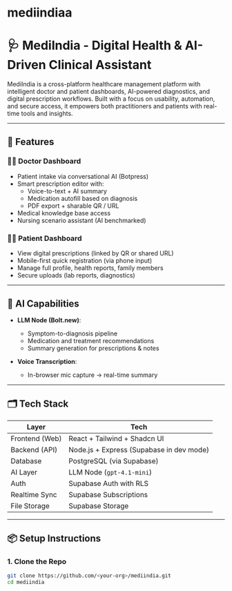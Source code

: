 # mediindiaa

# 🩺 MediIndia - Digital Health & AI-Driven Clinical Assistant

MediIndia is a cross-platform healthcare management platform with intelligent doctor and patient dashboards, AI-powered diagnostics, and digital prescription workflows. Built with a focus on usability, automation, and secure access, it empowers both practitioners and patients with real-time tools and insights.

---

## 🚀 Features

### 🧑‍⚕️ Doctor Dashboard
- Patient intake via conversational AI (Botpress)
- Smart prescription editor with:
  - Voice-to-text + AI summary
  - Medication autofill based on diagnosis
  - PDF export + sharable QR / URL
- Medical knowledge base access
- Nursing scenario assistant (AI benchmarked)

### 🧑‍💻 Patient Dashboard
- View digital prescriptions (linked by QR or shared URL)
- Mobile-first quick registration (via phone input)
- Manage full profile, health reports, family members
- Secure uploads (lab reports, diagnostics)

---

## 🧠 AI Capabilities

- **LLM Node (Bolt.new)**:
  - Symptom-to-diagnosis pipeline
  - Medication and treatment recommendations
  - Summary generation for prescriptions & notes

- **Voice Transcription**:
  - In-browser mic capture → real-time summary 

---

## 🗂️ Tech Stack

| Layer             | Tech                                              |
|------------------|---------------------------------------------------|
| Frontend (Web)   | React + Tailwind + Shadcn UI                      |
| Backend (API)    | Node.js + Express (Supabase in dev mode)          |
| Database         | PostgreSQL (via Supabase)                         |
| AI Layer         | LLM Node (`gpt-4.1-mini`)                |
| Auth             | Supabase Auth with RLS                            |
| Realtime Sync    | Supabase Subscriptions                 |
| File Storage     | Supabase Storage       |

---

## 📦 Setup Instructions

### 1. Clone the Repo

```bash
git clone https://github.com/<your-org>/mediindia.git
cd mediindia
